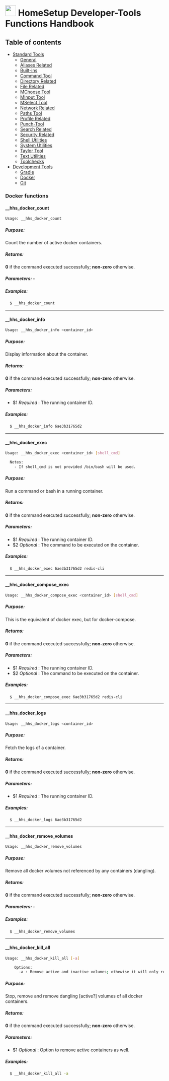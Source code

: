 # <img src="https://iili.io/HvtxC1S.png"  width="34" height="34"> HomeSetup Developer-Tools Functions Handbook

## Table of contents

<!-- toc -->
- [Standard Tools](../../functions.md#standard-tools)
  * [General](../std-tools/general.md#general-functions)
  * [Aliases Related](../std-tools/aliases-related.md#aliases-related-functions)
  * [Built-ins](../std-tools/built-ins.md#built-ins-functions)
  * [Command Tool](../std-tools/command-tool.md#command-tool)
  * [Directory Related](../std-tools/directory-related.md#directory-related-functions)
  * [File Related](../std-tools/file-related.md#file-related-functions)
  * [MChoose Tool](../std-tools/clitt.md#mchoose-tool)
  * [MInput Tool](../std-tools/clitt.md#minput-tool)
  * [MSelect Tool](../std-tools/clitt.md#mselect-tool)
  * [Network Related](../std-tools/network-related.md#network-related-functions)
  * [Paths Tool](../std-tools/paths-tool.md#paths-tool)
  * [Profile Related](../std-tools/profile-related.md#profile-related-functions)
  * [Punch-Tool](../std-tools/punch-tool.md#punch-tool)
  * [Search Related](../std-tools/search-related.md#search-related-functions)
  * [Security Related](../std-tools/security-related.md#security-related-functions)
  * [Shell Utilities](../std-tools/shell-utilities.md#shell-utilities)
  * [System Utilities](../std-tools/system-utilities.md#system-utilities)
  * [Taylor Tool](../std-tools/taylor-tool.md#taylor-tool)
  * [Text Utilities](../std-tools/text-utilities.md#text-utilities)
  * [Toolchecks](../std-tools/toolchecks.md#tool-checks-functions)
- [Development Tools](../../functions.md#development-tools)
  * [Gradle](gradle-tools.md#gradle-functions)
  * [Docker](docker-tools.md#docker-functions)
  * [Git](git-tools.md#git-functions)
<!-- tocstop -->


### Docker functions

#### __hhs_docker_count

```bash
Usage: __hhs_docker_count 
```

##### **Purpose**:

Count the number of active docker containers.

##### **Returns**:

**0** if the command executed successfully; **non-zero** otherwise.

##### **Parameters**: -

##### **Examples:**

```bash
  $ __hhs_docker_count
```


-----
#### __hhs_docker_info

```bash
Usage: __hhs_docker_info <container_id>
```

##### **Purpose**:

Display information about the container.

##### **Returns**:

**0** if the command executed successfully; **non-zero** otherwise.

##### **Parameters**: 

  - $1 _Required_ : The running container ID.

##### **Examples:**

```bash
  $ __hhs_docker_info 6ae3b31765d2
```


-----
#### __hhs_docker_exec

```bash
Usage: __hhs_docker_exec <container_id> [shell_cmd]

  Notes: 
    - If shell_cmd is not provided /bin/bash will be used.
```

##### **Purpose**:

Run a command or bash in a running container.

##### **Returns**:

**0** if the command executed successfully; **non-zero** otherwise.

##### **Parameters**: 

  - $1 _Required_ : The running container ID.
  - $2 _Optional_ : The command to be executed on the container.

##### **Examples:**

```bash
  $ __hhs_docker_exec 6ae3b31765d2 redis-cli
```


-----
#### __hhs_docker_compose_exec

```bash
Usage: __hhs_docker_compose_exec <container_id> [shell_cmd]
```

##### **Purpose**:

This is the equivalent of docker exec, but for docker-compose.

##### **Returns**:

**0** if the command executed successfully; **non-zero** otherwise.

##### **Parameters**: 

  - $1 _Required_ : The running container ID.
  - $2 _Optional_ : The command to be executed on the container.

##### **Examples:**

```bash
  $ __hhs_docker_compose_exec 6ae3b31765d2 redis-cli
```


-----
#### __hhs_docker_logs

```bash
Usage: __hhs_docker_logs <container_id>
```

##### **Purpose**:

Fetch the logs of a container.

##### **Returns**:

**0** if the command executed successfully; **non-zero** otherwise.

##### **Parameters**: 

  - $1 _Required_ : The running container ID.

##### **Examples:**

```bash
  $ __hhs_docker_logs 6ae3b31765d2
```


-----
#### __hhs_docker_remove_volumes

```bash
Usage: __hhs_docker_remove_volumes
```

##### **Purpose**:

Remove all docker volumes not referenced by any containers (dangling).

##### **Returns**:

**0** if the command executed successfully; **non-zero** otherwise.

##### **Parameters**: -

##### **Examples:**

```bash
  $ __hhs_docker_remove_volumes
```


-----
#### __hhs_docker_kill_all

```bash
Usage: __hhs_docker_kill_all [-a]

    Options: 
      -a : Remove active and inactive volumes; othewise it will only remove inactive
```

##### **Purpose**:

Stop, remove and remove dangling [active?] volumes of all docker containers.

##### **Returns**:

**0** if the command executed successfully; **non-zero** otherwise.

##### **Parameters**: 

  - $1 _Optional_ : Option to remove active containers as well.

##### **Examples:**

```bash
  $ __hhs_docker_kill_all -a
```
